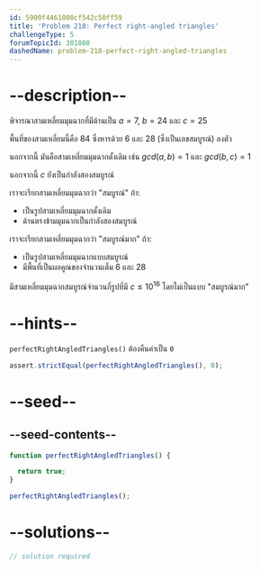 ```yaml
---
id: 5900f4461000cf542c50ff59
title: 'Problem 218: Perfect right-angled triangles'
challengeType: 5
forumTopicId: 301860
dashedName: problem-218-perfect-right-angled-triangles
---
```


# --description--

พิจารณาสามเหลี่ยมมุมฉากที่มีด้านเป็น $a=7$, $b=24$ และ $c=25$

พื้นที่ของสามเหลี่ยมนี้คือ 84 ซึ่งหารด้วย 6 และ 28 (ซึ่งเป็นเลขสมบูรณ์) ลงตัว

นอกจากนี้ มันคือสามเหลี่ยมมุมฉากดั้งเดิม เช่น $gcd(a,b) = 1$ และ $gcd(b,c) = 1$

นอกจากนี้ $c$ ยังเป็นกำลังสองสมบูรณ์

เราจะเรียกสามเหลี่ยมมุมฉากว่า "สมบูรณ์" ถ้า:

- เป็นรูปสามเหลี่ยมมุมฉากดั้งเดิม
- ด้านตรงข้ามมุมฉากเป็นกำลังสองสมบูรณ์

เราจะเรียกสามเหลี่ยมมุมฉากว่า "สมบูรณ์มาก" ถ้า:

- เป็นรูปสามเหลี่ยมมุมฉากแบบสมบูรณ์
- มีพื้นที่เป็นผลคูณของจำนวนเต็ม 6 และ 28

มีสามเหลี่ยมมุมฉากสมบูรณ์จำนวนกี่รูปที่มี $c ≤ {10}^{16}$ โดยไม่เป็นแบบ "สมบูรณ์มาก"

# --hints--

`perfectRightAngledTriangles()` ต้องคืนค่าเป็น `0`

```js
assert.strictEqual(perfectRightAngledTriangles(), 0);
```

# --seed--

## --seed-contents--

```js
function perfectRightAngledTriangles() {

  return true;
}

perfectRightAngledTriangles();
```

# --solutions--

```js
// solution required
```
